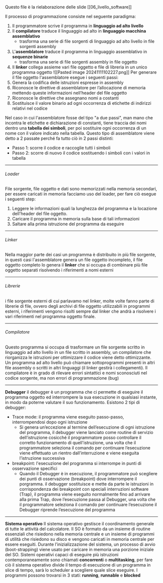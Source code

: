 Questo file è la rielaborazione delle slide [[06_livello_software]]

Il processo di programmazione consiste nel seguente paradigma:
1. Il programmatore scrive il programma in **linguaggio ad alto livello**
2. Il **compilatore** traduce il linguaggio ad alto in **linguaggio macchina assemblativo**
	- trasforma una serie di file sorgenti di linguaggio ad alto livello in file sorgenti assembly
3. L'**assemblatore** traduce il programma in linguaggio assemblativo in **sequenze binarie** 
	- trasforma una serie di file sorgenti assembly in file oggetto
4. Il **linker** collega assieme vari file oggetto e file di libreria in un unico programma oggetto 
![[Pasted image 20241111102227.png]]
Per generare il file oggetto l'assemblatore esegue i seguenti passi:
1. Genera la codifica delle istruzioni espresse in assembly
2. Riconosce le direttive di assemblatore per l’allocazione di memoria mettendo queste informazioni nell’header del file oggetto
3. Riconosce le direttive che assegnano nomi a costanti
4. Sostituisce il valore binario ad ogni occorrenza di etichette di indirizzi relativi nel codice

Nel caso in cui l'assemblatore fosse del tipo "a due passi", man mano che incontra le etichette e dichiarazione di constanti, tiene traccia dei nomi dentro una **tabella dei simboli**, per poi sostituire ogni occorrenza di un nome con il valore indicato nella tabella. Questo tipo di assemblatore viene detto a 2 passate perché fa tutto ciò in 2 passi distinti:
- Passo 1: scorre il codice e raccoglie tutti i simboli
- Passo 2: scorre di nuovo il codice sostituendo i simboli con i valori in tabella

---
###### Loader
File sorgente, file oggetto e dati sono memorizzati nella memoria secondari, per essere caricati in memoria facciamo uso del loader, per fare ciò esegue i seguenti step:
1. Leggere le informazioni quali la lunghezza del programma e la locazione dell'header del file oggetto.
2. Caricare il programma in memoria sulla base di tali informazioni
3. Saltare alla prima istruzione del programma da eseguire

---
###### Linker
Nella maggior parte dei casi un programma è distribuito in più file sorgente, in questi casi l'assemblatore genera un file oggetto incompleto, il file oggetto completo lo genera il **linker** che si occupa di combinare più file oggetto separati risolvendo i riferimenti a nomi esterni

---
###### Librerie
i file sorgente esterni di cui parlavamo nel linker, molte volte fanno parte di librerie di file, ovvero degli archivi di file oggetto utilizzabili in programmi esterni, i riferimenti vengono risolti sempre dal linker che andrà a risolvere i vari riferimenti nel programma oggetto finale.

---
###### Compilatore
Questo programma si occupa di trasformare un file sorgente scritto in linguaggio ad alto livello in un file scritto in assembly, un compilatore che riorganizza le istruzioni per ottimizzare il codice viene detto ottimizzante. Un programma ad alto livello può chiamare sottoprogrammi presenti in altri file assembly o scritti in altri linguaggi (il linker gestirà i collegamenti). Il compilatore è in grado di rilevare errori sintattici e nomi sconosciuti nel codice sorgente, ma non errori di programmazione (bug)

---
**Debugger**
il debugger è un programma che ci permette di eseguire il programma oggetto ed interrompere la sua esecuzione in qualsiasi instante, in modo da poterne valutare il suo funzionamento. Esistono 2 tipi di debugger:
- Trace mode: il programma viene eseguito passo-passo, interrompendosi dopo ogni istruzione
	- Si genera un’eccezione al termine dell’esecuzione di ogni istruzione del programma, il debugger viene lanciato come routine di servizio dell’istruzione cosicché il programmatore posso controllare il corretto funzionamento di quell'istruzione, una volta che il programmatore seleziona il comando per continuare l’esecuzione viene effettuato un rientro dall’interruzione e viene eseguita l’istruzione successiva
- breakpoint: l'esecuzione del programma si interrompe in punti di osservazione specifici
	- Quando il Debugger è in esecuzione, il programmatore può scegliere dei punti di osservazione (breakpoint) dove interrompere il porgramma. il debugger sostituisce e mette da parte le istruzioni in corrispondenza dei breakpoint con speciali interruzioni software (Trap), il programma viene eseguito normalmente fino ad arrivare alla prima Trap, dove l’esecuzione passa al Debugger, una volta che il programmatore seleziona il comando per continuare l’esecuzione il Debugger riprende l’esecuzione del programma
---
**Sistema operativo**
Il sistema operativo gestisce il coordinamento generale di tutte le attività del calcolatore. Il SO è formato da un insieme di routine essenziali che risiedono nella memoria centrale e un insieme di programmi di utilità che risiedono su disco e vengono caricati in memoria centrale per essere eseguiti. Durante l’inizializzazione del sistema, un processo di avvio (boot-strapping) viene usato per caricare in memoria una porzione iniziale del SO. Sistemi operativi capaci di eseguire più istruzioni contemporaneamente sono chiamati **concorrenti** o **multitasking**, per fare ciò il sistema operativo divide il tempo di esecuzione di un programma in slice di tempo, sarà lo scheduler a scegliere quale slice eseguire. I programmi possono trovarsi in 3 stati: **running**, **runnable** e **blocked**